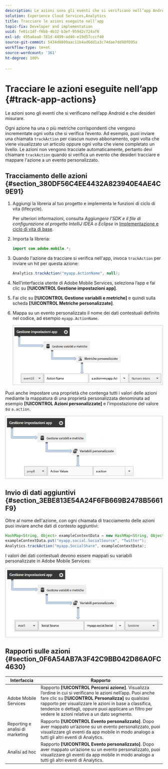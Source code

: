 ```yaml
---
description: Le azioni sono gli eventi che si verificano nell’app Android e che desideri misurare.
solution: Experience Cloud Services,Analytics
title: Tracciare le azioni eseguite nell’app
topic-fix: Developer and implementation
uuid: fe01c1df-f6bb-4b32-b3ef-959d2c724af6
exl-id: 495a6aa8-781d-4499-ad46-e19d57cccf40
source-git-commit: 5434d8809aac11b4ad6dd1a3c74dae7dd98f095a
workflow-type: tm+mt
source-wordcount: '361'
ht-degree: 100%

---
```


# Tracciare le azioni eseguite nell’app {#track-app-actions}

Le azioni sono gli eventi che si verificano nell’app Android e che desideri misurare.

Ogni azione ha una o più metriche corrispondenti che vengono incrementate ogni volta che si verifica l’evento. Ad esempio, puoi inviare una chiamata `trackAction` per ciascun nuovo abbonamento, ogni volta che viene visualizzato un articolo oppure ogni volta che viene completato un livello. Le azioni non vengono tracciate automaticamente, pertanto devi chiamare `trackAction` quando si verifica un evento che desideri tracciare e mappare l&#39;azione a un evento personalizzato.

## Tracciamento delle azioni {#section_380DF56C4EE4432A823940E4AE4C9E91}

1. Aggiungi la libreria al tuo progetto e implementa le funzioni di ciclo di vita (lifecycle).

   Per ulteriori informazioni, consulta *Aggiungere l’SDK e il file di configurazione al progetto IntelliJ IDEA o Eclipse* in [Implementazione e ciclo di vita di base](/help/android/getting-started/dev-qs.md).

1. Importa la libreria:

   ```java
   import com.adobe.mobile.*;
   ```

1. Quando l&#39;azione da tracciare si verifica nell&#39;app, invoca `trackAction` per inviare un hit per questa azione:

   ```java
   Analytics.trackAction("myapp.ActionName", null);
   ```

1. Nell’interfaccia utente di Adobe Mobile Services, seleziona l’app e fai clic su **[!UICONTROL Gestione impostazioni app]**.
1. Fai clic su **[!UICONTROL Gestione variabili e metriche]** e quindi sulla scheda **[!UICONTROL Metriche personalizzate]**.

1. Mappa su un evento personalizzato il nome dei dati contestuali definito nel codice, ad esempio `myapp.ActionName`.

   ![](assets/map-event-context-data.png)

Puoi anche impostare una proprietà che contenga tutti i valori delle azioni mediante la mappatura di una proprietà personalizzata denominata ad esempio **[!UICONTROL Azioni personalizzate]** e l’impostazione del valore su `a.action`.

![](assets/map-custom-prop.png)

## Invio di dati aggiuntivi {#section_3EBE813E54A24F6FB669B2478B5661F9}

Oltre al nome dell&#39;azione, con ogni chiamata di tracciamento delle azioni puoi inviare anche dati di contesto aggiuntivi:

```java
HashMap<String, Object> exampleContextData = new HashMap<String, Object>(); 
exampleContextData.put("myapp.social.SocialSource", "Twitter"); 
Analytics.trackAction("myapp.SocialShare", exampleContextData);
```

I valori dei dati contestuali devono essere mappati su variabili personalizzate in Adobe Mobile Services:

![](assets/map-variable-context-action.png)

## Rapporti sulle azioni {#section_0F6A54AB7A3F42C9BB042D86A0FC4630}

| Interfaccia | Rapporto |
|--- |--- |
| Adobe Mobile Services | Rapporto **[!UICONTROL Percorsi azione]**. Visualizza l’ordine in cui si verificano le azioni nell’app. Puoi anche fare clic su **[!UICONTROL Personalizza]** su qualsiasi rapporto per visualizzare le azioni in base a classifica, tendenze o dettagli, oppure puoi applicare un filtro per vedere le azioni relative a un dato segmento. |
| Reporting e analisi di marketing | Rapporto **[!UICONTROL Evento personalizzato]**. Dopo aver mappato un’azione su un evento personalizzato, puoi visualizzare gli eventi da app mobile in modo analogo a tutti gli altri eventi di Analytics. |
| Analisi ad hoc | Rapporto **[!UICONTROL Evento personalizzato]**.  Dopo aver mappato un’azione su un evento personalizzato, puoi visualizzare gli eventi da app mobile in modo analogo a tutti gli altri eventi di Analytics. |
